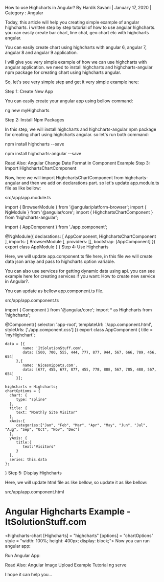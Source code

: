 How to use Highcharts in Angular?
 By Hardik Savani |  January 17, 2020 |  Category : Angular


Today, this article will help you creating simple example of angular highcharts. i written step by step tutorial of how to use angular highcharts. you can easily create bar chart, line chat, geo chart etc with highcharts angular.

You can easily create chart using highcharts with angular 6, angular 7, angular 8 and angular 9 application.

I will give you very simple example of how we can use highcharts with angular application. we need to install highcharts and highcharts-angular npm package for creating chart using highcharts angular.

So, let's see very simple step and get it very simple example here:



Step 1: Create New App

You can easily create your angular app using bellow command:

ng new myHighcharts

Step 2: Install Npm Packages

In this step, we will install highcharts and highcharts-angular npm package for creating chart using highcharts angular. so let's run both command:

npm install highcharts --save

npm install highcharts-angular --save

Read Also: Angular Change Date Format in Component Example
Step 3: Import HighchartsChartComponent

Now, here we will import HighchartsChartComponent from highcharts-angular and then we add on declarations part. so let's update app.module.ts file as like bellow:

src/app/app.module.ts

import { BrowserModule } from '@angular/platform-browser';
import { NgModule } from '@angular/core';
import { HighchartsChartComponent } from 'highcharts-angular';
   
import { AppComponent } from './app.component';
   
@NgModule({
  declarations: [
    AppComponent,
    HighchartsChartComponent
  ],
  imports: [
    BrowserModule
  ],
  providers: [],
  bootstrap: [AppComponent]
})
export class AppModule { }
Step 4: Use Highcharts

Here, we will update app.component.ts file here, in this file we will create data json array and pass to highcharts option variable.

You can also use services for getting dynamic data using api. you can see example here for creating services if you want: How to create new service in Angular?.

You can update as bellow app.component.ts file.

src/app/app.component.ts

import { Component } from '@angular/core';
import * as Highcharts from 'highcharts';
   
@Component({
  selector: 'app-root',
  templateUrl: './app.component.html',
  styleUrls: ['./app.component.css']
})
export class AppComponent {
    title = 'myHighchart';
   
    data = [{
            name: 'ItSolutionStuff.com',
            data: [500, 700, 555, 444, 777, 877, 944, 567, 666, 789, 456, 654]
         },{
            name: 'Nicesnippets.com',
            data: [677, 455, 677, 877, 455, 778, 888, 567, 785, 488, 567, 654]
         }];
   
    highcharts = Highcharts;
    chartOptions = {   
      chart: {
         type: "spline"
      },
      title: {
         text: "Monthly Site Visitor"
      },
      xAxis:{
         categories:["Jan", "Feb", "Mar", "Apr", "May", "Jun", "Jul", "Aug", "Sep", "Oct", "Nov", "Dec"]
      },
      yAxis: {          
         title:{
            text:"Visitors"
         } 
      },
      series: this.data
    };
}
Step 5: Display Highcharts

Here, we will update html file as like bellow, so update it as like bellow:

src/app/app.component.html

<h1>Angular Highcharts Example - ItSolutionStuff.com</h1>
   
<highcharts-chart
   [Highcharts] = "highcharts" 
   [options] = "chartOptions" 
   style = "width: 100%; height: 400px; display: block;">
</highcharts-chart>
Now you can run angular app:

Run Angular App:

Read Also: Angular Image Upload Example Tutorial
ng serve

I hope it can help you...